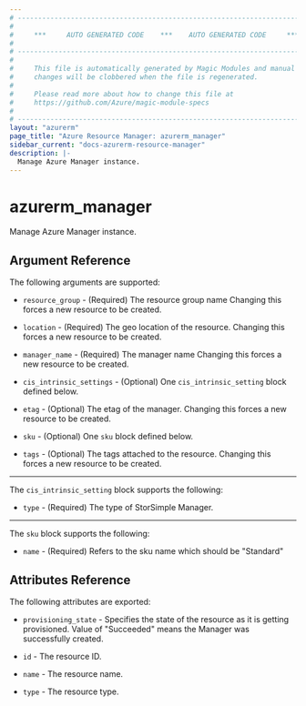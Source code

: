 ```yaml
---
# ----------------------------------------------------------------------------
#
#     ***     AUTO GENERATED CODE    ***    AUTO GENERATED CODE     ***
#
# ----------------------------------------------------------------------------
#
#     This file is automatically generated by Magic Modules and manual
#     changes will be clobbered when the file is regenerated.
#
#     Please read more about how to change this file at
#     https://github.com/Azure/magic-module-specs
#
# ----------------------------------------------------------------------------
layout: "azurerm"
page_title: "Azure Resource Manager: azurerm_manager"
sidebar_current: "docs-azurerm-resource-manager"
description: |-
  Manage Azure Manager instance.
---
```


# azurerm_manager

Manage Azure Manager instance.


## Argument Reference

The following arguments are supported:

* `resource_group` - (Required) The resource group name Changing this forces a new resource to be created.

* `location` - (Required) The geo location of the resource. Changing this forces a new resource to be created.

* `manager_name` - (Required) The manager name Changing this forces a new resource to be created.

* `cis_intrinsic_settings` - (Optional) One `cis_intrinsic_setting` block defined below.

* `etag` - (Optional) The etag of the manager. Changing this forces a new resource to be created.

* `sku` - (Optional) One `sku` block defined below.

* `tags` - (Optional) The tags attached to the resource. Changing this forces a new resource to be created.

---

The `cis_intrinsic_setting` block supports the following:

* `type` - (Required) The type of StorSimple Manager.

---

The `sku` block supports the following:

* `name` - (Required) Refers to the sku name which should be "Standard"

## Attributes Reference

The following attributes are exported:

* `provisioning_state` - Specifies the state of the resource as it is getting provisioned. Value of "Succeeded" means the Manager was successfully created.

* `id` - The resource ID.

* `name` - The resource name.

* `type` - The resource type.

